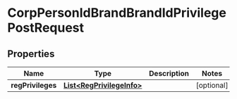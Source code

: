 

# CorpPersonIdBrandBrandIdPrivilegePostRequest


## Properties

| Name | Type | Description | Notes |
|------------ | ------------- | ------------- | -------------|
|**regPrivileges** | [**List&lt;RegPrivilegeInfo&gt;**](RegPrivilegeInfo.md) |  |  [optional] |



